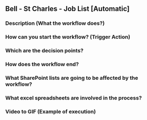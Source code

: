 ## Bell - St Charles - Job List [Automatic]

### Description (What the workflow does?)

### How can you start the workflow? (Trigger Action)

### Which are the decision points?

### How does the workflow end?

### What SharePoint lists are going to be affected by the workflow?

### What excel spreadsheets are involved in the process?

### Video to GIF (Example of execution)